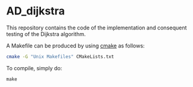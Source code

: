 # AD_dijkstra

This repository contains the code of the implementation and consequent testing of the Dijkstra algorithm.

A Makefile can be produced by using [cmake](https://cmake.org/) as follows:

```bash
cmake -G "Unix Makefiles" CMakeLists.txt
```

To compile, simply do:

```
make
```

